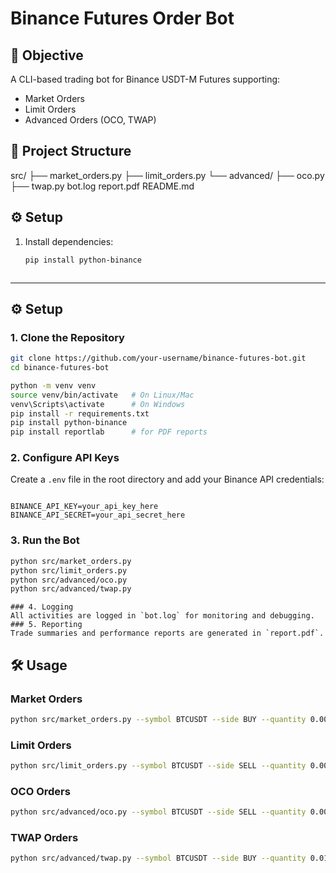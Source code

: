# Binance Futures Order Bot

## 📌 Objective
A CLI-based trading bot for Binance USDT-M Futures supporting:
- Market Orders
- Limit Orders
- Advanced Orders (OCO, TWAP)

## 📂 Project Structure
src/
├── market_orders.py
├── limit_orders.py
└── advanced/
├── oco.py
├── twap.py
bot.log
report.pdf
README.md


## ⚙️ Setup
1. Install dependencies:
   ```bash
   pip install python-binance



---

## ⚙️ Setup

### 1. Clone the Repository
```bash
git clone https://github.com/your-username/binance-futures-bot.git
cd binance-futures-bot

python -m venv venv
source venv/bin/activate   # On Linux/Mac
venv\Scripts\activate      # On Windows
pip install -r requirements.txt
pip install python-binance
pip install reportlab      # for PDF reports

```
### 2. Configure API Keys
Create a `.env` file in the root directory and add your Binance API credentials:
```

BINANCE_API_KEY=your_api_key_here
BINANCE_API_SECRET=your_api_secret_here

```
### 3. Run the Bot
```bash
python src/market_orders.py
python src/limit_orders.py
python src/advanced/oco.py
python src/advanced/twap.py
```
```
### 4. Logging
All activities are logged in `bot.log` for monitoring and debugging.
### 5. Reporting
Trade summaries and performance reports are generated in `report.pdf`.
```
## 🛠️ Usage
### Market Orders
```bash
python src/market_orders.py --symbol BTCUSDT --side BUY --quantity 0.001
```
### Limit Orders
```bash
python src/limit_orders.py --symbol BTCUSDT --side SELL --quantity 0.001 --price 50000
```
### OCO Orders
```bash
python src/advanced/oco.py --symbol BTCUSDT --side SELL --quantity 0.001 --price 55000 --stopPrice 48000
```
### TWAP Orders
```bash
python src/advanced/twap.py --symbol BTCUSDT --side BUY --quantity 0.01 --interval 60 --duration 3600
```
